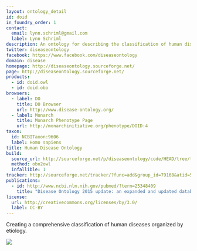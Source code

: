 ```yaml
---
layout: ontology_detail
id: doid
in_foundry_order: 1
contact:
  email: lynn.schriml@gmail.com
  label: Lynn Schriml
description: An ontology for describing the classification of human diseases organized by etiology.
twitter: diseaseontology
facebook: https://www.facebook.com/diseaseontology
domain: disease
homepage: http://diseaseontology.sourceforge.net/
page: http://diseaseontology.sourceforge.net/
products:
  - id: doid.owl
  - id: doid.obo
browsers:
  - label: DO
    title: DO Browser
    url: http://www.disease-ontology.org/
  - label: Monarch
    title: Monarch Phenotype Page
    url: http://monarchinitiative.org/phenotype/DOID:4
taxon:
  id: NCBITaxon:9606 
  label: Homo sapiens
title: Human Disease Ontology
build:
  source_url: http://sourceforge.net/p/diseaseontology/code/HEAD/tree/trunk/HumanDO.obo?format=raw
  method: obo2owl
  infallible: 1
tracker: http://sourceforge.net/tracker/?func=add&group_id=79168&atid=555739
publications:
  - id: http://www.ncbi.nlm.nih.gov/pubmed/?term=25348409
    title: "Disease Ontology 2015 update: an expanded and updated database of human diseases for linking biomedical knowledge through disease data"
license:
  url: http://creativecommons.org/licenses/by/3.0/
  label: CC-BY
---
```


Creating a comprehensive classification of human diseases organized by etiology.

<img src="http://www.disease-ontology.org/media/images/DO_logo.jpg"/>
